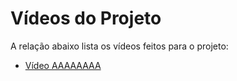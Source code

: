 # Vídeos do Projeto
A relação abaixo lista os vídeos feitos para o projeto:
 - [Vídeo AAAAAAAA]()


